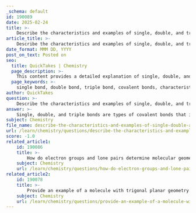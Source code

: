 ```yaml
---
_schema: default
id: 190089
date: 2025-02-24
title: >-
    Describe the characteristics and examples of single, double, and triple bonds.
article_title: >-
    Describe the characteristics and examples of single, double, and triple bonds.
date_format: MMM DD, YYYY
post_on_text: Posted on
seo:
  title: QuickTakes | Chemistry
  page_description: >-
    This content provides a detailed explanation of single, double, and triple covalent bonds, their characteristics, examples, and comparison in terms of strength, length, and rotation.
  page_keywords: >-
    single bond, double bond, triple bond, covalent bonds, characteristics of bonds, electron sharing, examples of bonds, bond strength, bond length, molecular geometry, reactivity, hydrogen molecule, oxygen molecule, nitrogen molecule, methane, ethylene, acetylene
author: QuickTakes
question: >-
    Describe the characteristics and examples of single, double, and triple bonds.
answer: >-
    Single, double, and triple bonds are types of covalent bonds that involve the sharing of electron pairs between atoms, primarily nonmetals. Here’s a detailed description of each type, including their characteristics and examples:\n\n### Single Bonds\n- **Definition**: A single bond occurs when two atoms share one pair of electrons (two electrons total).\n- **Characteristics**:\n  - Represented by a single line (e.g., H-H or C-H).\n  - Atoms connected by a single bond can freely rotate around the bond axis.\n  - Generally longer and weaker than double and triple bonds.\n- **Examples**:\n  - Hydrogen molecule (H₂): Each hydrogen atom shares one electron.\n  - Methane (CH₄): Each hydrogen atom forms a single bond with the carbon atom.\n\n### Double Bonds\n- **Definition**: A double bond forms when two atoms share two pairs of electrons (four electrons total).\n- **Characteristics**:\n  - Represented by two lines (e.g., O=O or C=C).\n  - Shorter and stronger than single bonds due to the increased electron sharing.\n  - Limited rotation around the bond axis compared to single bonds.\n- **Examples**:\n  - Oxygen molecule (O₂): Each oxygen atom shares two electrons.\n  - Ethylene (C₂H₄): Each carbon atom forms a double bond with the other carbon atom.\n\n### Triple Bonds\n- **Definition**: A triple bond occurs when two atoms share three pairs of electrons (six electrons total).\n- **Characteristics**:\n  - Represented by three lines (e.g., N≡N or C≡C).\n  - Shorter and stronger than both single and double bonds, making them very stable.\n  - No rotation around the bond axis, leading to a fixed orientation of the bonded atoms.\n- **Examples**:\n  - Nitrogen molecule (N₂): Each nitrogen atom shares three electrons.\n  - Acetylene (C₂H₂): Each carbon atom forms a triple bond with the other carbon atom.\n\n### Comparison of Bonds\n- **Strength**: Triple bonds > Double bonds > Single bonds (in terms of bond strength).\n- **Length**: Single bonds > Double bonds > Triple bonds (in terms of bond length).\n- **Rotation**: Single bonds allow free rotation, while double and triple bonds restrict rotation due to their multiple electron sharing.\n\nIn summary, the type of bond formed between atoms significantly influences the properties of the resulting molecules, including their geometry, reactivity, and physical characteristics.
subject: Chemistry
file_name: describe-the-characteristics-and-examples-of-single-double-and-triple-bonds.md
url: /learn/chemistry/questions/describe-the-characteristics-and-examples-of-single-double-and-triple-bonds
score: -1.0
related_article1:
    id: 190086
    title: >-
        How do electron groups and lone pairs determine molecular geometry?
    subject: Chemistry
    url: /learn/chemistry/questions/how-do-electron-groups-and-lone-pairs-determine-molecular-geometry
related_article2:
    id: 190078
    title: >-
        Provide an example of a molecule with trigonal planar geometry.
    subject: Chemistry
    url: /learn/chemistry/questions/provide-an-example-of-a-molecule-with-trigonal-planar-geometry
---
```


&nbsp;